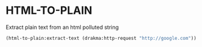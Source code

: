 # HTML-TO-PLAIN

Extract plain text from an html polluted string

```lisp
(html-to-plain:extract-text (drakma:http-request "http://google.com"))
```
